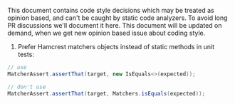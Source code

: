 This document contains code style decisions which may be treated as opinion based, and can't
be caught by static code analyzers.
To avoid long PR discussions we'll document it here.
This document will be updated on demand, when we get new opinion based issue about coding style.

1. Prefer Hamcrest matchers objects instead of static methods in unit tests:
```java
// use
MatcherAssert.assertThat(target, new IsEquals<>(expected));

// don't use
MatcherAssert.assertThat(target, Matchers.isEquals(expected));
```
